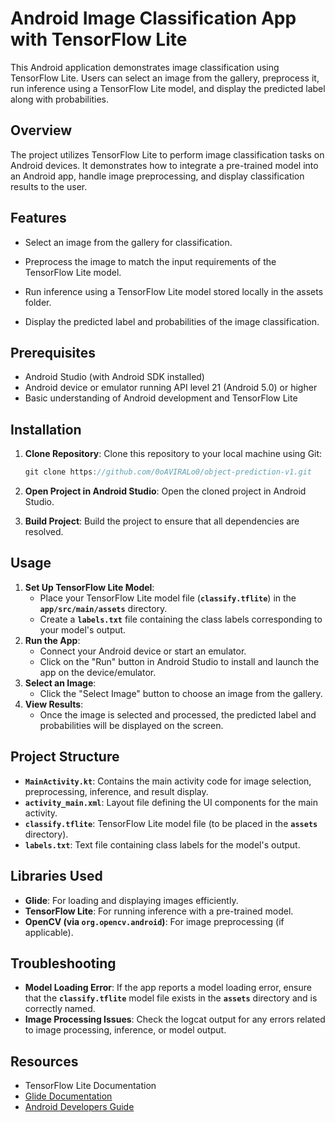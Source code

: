 # **Android Image Classification App with TensorFlow Lite**

This Android application demonstrates image classification using TensorFlow Lite. Users can select an image from the gallery, preprocess it, run inference using a TensorFlow Lite model, and display the predicted label along with probabilities.

## **Overview**

The project utilizes TensorFlow Lite to perform image classification tasks on Android devices. It demonstrates how to integrate a pre-trained model into an Android app, handle image preprocessing, and display classification results to the user.

## **Features**

- Select an image from the gallery for classification.
- Preprocess the image to match the input requirements of the TensorFlow Lite model.

- Run inference using a TensorFlow Lite model stored locally in the assets folder.
- Display the predicted label and probabilities of the image classification.

## **Prerequisites**

- Android Studio (with Android SDK installed)
- Android device or emulator running API level 21 (Android 5.0) or higher
- Basic understanding of Android development and TensorFlow Lite

## **Installation**

1. **Clone Repository**: Clone this repository to your local machine using Git:
    
    ```jsx
    git clone https://github.com/0oAVIRALo0/object-prediction-v1.git
    ```
    
2. **Open Project in Android Studio**: Open the cloned project in Android Studio.
3. **Build Project**: Build the project to ensure that all dependencies are resolved.

## **Usage**

1. **Set Up TensorFlow Lite Model**:
    - Place your TensorFlow Lite model file (**`classify.tflite`**) in the **`app/src/main/assets`** directory.
    - Create a **`labels.txt`** file containing the class labels corresponding to your model's output.
2. **Run the App**:
    - Connect your Android device or start an emulator.
    - Click on the "Run" button in Android Studio to install and launch the app on the device/emulator.
3. **Select an Image**:
    - Click the "Select Image" button to choose an image from the gallery.
4. **View Results**:
    - Once the image is selected and processed, the predicted label and probabilities will be displayed on the screen.

## **Project Structure**

- **`MainActivity.kt`**: Contains the main activity code for image selection, preprocessing, inference, and result display.
- **`activity_main.xml`**: Layout file defining the UI components for the main activity.
- **`classify.tflite`**: TensorFlow Lite model file (to be placed in the **`assets`** directory).
- **`labels.txt`**: Text file containing class labels for the model's output.

## **Libraries Used**

- **Glide**: For loading and displaying images efficiently.
- **TensorFlow Lite**: For running inference with a pre-trained model.
- **OpenCV (via `org.opencv.android`)**: For image preprocessing (if applicable).

## **Troubleshooting**

- **Model Loading Error**: If the app reports a model loading error, ensure that the **`classify.tflite`** model file exists in the **`assets`** directory and is correctly named.
- **Image Processing Issues**: Check the logcat output for any errors related to image processing, inference, or model output.

## **Resources**

- TensorFlow Lite Documentation
- [Glide Documentation](https://github.com/bumptech/glide)
- [Android Developers Guide](https://developer.android.com/guide)
